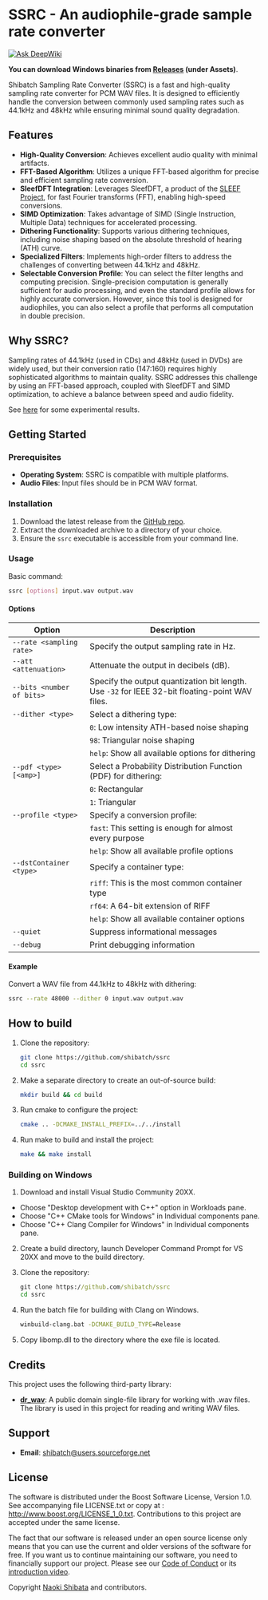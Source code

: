 # SSRC - An audiophile-grade sample rate converter

[![Ask DeepWiki](https://deepwiki.com/badge.svg)](https://deepwiki.com/shibatch/SSRC)

**You can download Windows binaries from [Releases](https://github.com/shibatch/SSRC/releases) (under Assets)**.

Shibatch Sampling Rate Converter (SSRC) is a fast and high-quality sampling rate converter for PCM WAV files. It is designed to efficiently handle the conversion between commonly used sampling rates such as 44.1kHz and 48kHz while ensuring minimal sound quality degradation.

## Features

- **High-Quality Conversion**: Achieves excellent audio quality with minimal artifacts.
- **FFT-Based Algorithm**: Utilizes a unique FFT-based algorithm for precise and efficient sampling rate conversion.
- **SleefDFT Integration**: Leverages SleefDFT, a product of the [SLEEF Project](https://sleef.org/), for fast Fourier transforms (FFT), enabling high-speed conversions.
- **SIMD Optimization**: Takes advantage of SIMD (Single Instruction, Multiple Data) techniques for accelerated processing.
- **Dithering Functionality**: Supports various dithering techniques, including noise shaping based on the absolute threshold of hearing (ATH) curve.
- **Specialized Filters**: Implements high-order filters to address the challenges of converting between 44.1kHz and 48kHz.
- **Selectable Conversion Profile**: You can select the filter lengths and computing precision. Single-precision computation is generally sufficient for audio processing, and even the standard profile allows for highly accurate conversion. However, since this tool is designed for audiophiles, you can also select a profile that performs all computation in double precision.


## Why SSRC?

Sampling rates of 44.1kHz (used in CDs) and 48kHz (used in DVDs) are widely used, but their conversion ratio (147:160) requires highly sophisticated algorithms to maintain quality. SSRC addresses this challenge by using an FFT-based approach, coupled with SleefDFT and SIMD optimization, to achieve a balance between speed and audio fidelity.

See [here](http://shibatch.github.io/ssrc) for some experimental results.


## Getting Started

### Prerequisites

- **Operating System**: SSRC is compatible with multiple platforms.
- **Audio Files**: Input files should be in PCM WAV format.

### Installation

1. Download the latest release from the [GitHub repo](https://github.com/shibatch/ssrc/).
2. Extract the downloaded archive to a directory of your choice.
3. Ensure the `ssrc` executable is accessible from your command line.

### Usage

Basic command:

```bash
ssrc [options] input.wav output.wav
```

#### Options

| Option                     | Description                                                                                    |
|----------------------------|------------------------------------------------------------------------------------------------|
| `--rate <sampling rate>`   | Specify the output sampling rate in Hz.                                                        |
| `--att <attenuation>`      | Attenuate the output in decibels (dB).                                                         |
| `--bits <number of bits>`  | Specify the output quantization bit length. Use `-32` for IEEE 32-bit floating-point WAV files.|
| `--dither <type>`          | Select a dithering type:                                                                       |
|                            | `0`: Low intensity ATH-based noise shaping                                                     |
|                            | `98`: Triangular noise shaping                                                                 |
|                            | `help`: Show all available options for dithering                                               |
| `--pdf <type> [<amp>]`     | Select a Probability Distribution Function (PDF) for dithering:                                |
|                            | `0`: Rectangular                                                                               |
|                            | `1`: Triangular                                                                                |
| `--profile <type>`         | Specify a conversion profile:                                                                  |
|                            | `fast`: This setting is enough for almost every purpose                                        |
|                            | `help`: Show all available profile options                                                     |
| `--dstContainer <type>`    | Specify a container type:                                                                      |
|                            | `riff`: This is the most common container type                                                 |
|                            | `rf64`: A 64-bit extension of RIFF                                                             |
|                            | `help`: Show all available container options                                                   |
| `--quiet`                  | Suppress informational messages                                                                |
| `--debug`                  | Print debugging information                                                                    |


#### Example

Convert a WAV file from 44.1kHz to 48kHz with dithering:

```bash
ssrc --rate 48000 --dither 0 input.wav output.wav
```

## How to build

1. Clone the repository:
    ```bash
    git clone https://github.com/shibatch/ssrc
    cd ssrc
    ```
2. Make a separate directory to create an out-of-source build:
    ```bash
    mkdir build && cd build
    ```
3. Run cmake to configure the project:
    ```bash
    cmake .. -DCMAKE_INSTALL_PREFIX=../../install
    ```
4. Run make to build and install the project:
    ```bash
    make && make install
    ```

### Building on Windows

1. Download and install Visual Studio Community 20XX.
  * Choose "Desktop development with C++" option in Workloads pane.
  * Choose "C++ CMake tools for Windows" in Individual components
    pane.
  * Choose "C++ Clang Compiler for Windows" in Individual components
    pane.

2. Create a build directory, launch Developer Command Prompt for VS
  20XX and move to the build directory.

3. Clone the repository:
    ```bat
    git clone https://github.com/shibatch/ssrc
    cd ssrc
    ```

4. Run the batch file for building with Clang on Windows.
    ```bat
    winbuild-clang.bat -DCMAKE_BUILD_TYPE=Release
    ```

5. Copy libomp.dll to the directory where the exe file is located.


## Credits

This project uses the following third-party library:

- [**dr_wav**](https://github.com/mackron/dr_libs): A public domain single-file library for working with .wav files. The library is used in this project for reading and writing WAV files.

## Support

- **Email**: [shibatch@users.sourceforge.net](mailto:shibatch@users.sourceforge.net)

## License

The software is distributed under the Boost Software License, Version
1.0. See accompanying file LICENSE.txt or copy at :
http://www.boost.org/LICENSE_1_0.txt. Contributions to this project
are accepted under the same license.

The fact that our software is released under an open source license
only means that you can use the current and older versions of the
software for free. If you want us to continue maintaining our
software, you need to financially support our project. Please see our
[Code of Conduct](https://github.com/shibatch/nofreelunch?tab=coc-ov-file)
or its [introduction video](https://youtu.be/35zFfdCuBII).

Copyright [Naoki Shibata](https://shibatch.github.io/) and contributors.

